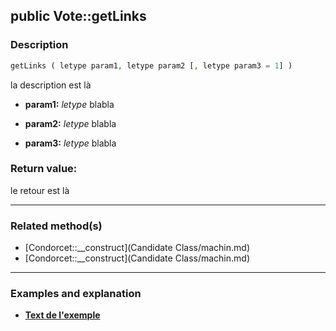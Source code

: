 ## public Vote::getLinks

### Description    

```php
getLinks ( letype param1, letype param2 [, letype param3 = 1] )
```

la description
est là    
- **param1:** *letype* blabla

- **param2:** *letype* blabla

- **param3:** *letype* blabla



### Return value:   

le retour
est là


---------------------------------------

### Related method(s)      

* [Condorcet::__construct](Candidate Class/machin.md)    
* [Condorcet::__construct](Candidate Class/machin.md)    

---------------------------------------

### Examples and explanation

* **[Text de l'exemple](link)**    
